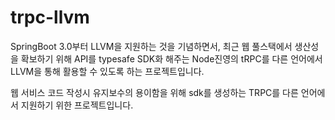 # trpc-llvm

SpringBoot 3.0부터 LLVM을 지원하는 것을 기념하면서,
최근 웹 풀스택에서 생산성을 확보하기 위해 API를 typesafe SDK화 해주는 Node진영의 tRPC를 다른 언어에서 LLVM을 통해 활용할 수 있도록 하는 프로젝트입니다.

웹 서비스 코드 작성시 유지보수의 용이함을 위해 sdk를 생성하는 TRPC를 다른 언어에서 지원하기 위한 프로젝트입니다.

